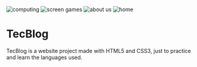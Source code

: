 ![computing](https://user-images.githubusercontent.com/108363647/195197084-a09d0647-e3fd-4489-987a-1d0953fed79b.png)
![screen games](https://user-images.githubusercontent.com/108363647/195197116-cf24cc53-01f9-45bc-bbde-ed409cae35bb.png)
![about us](https://user-images.githubusercontent.com/108363647/195197131-c54272c5-b762-49aa-8ade-882957a63a89.png)
![home](https://user-images.githubusercontent.com/108363647/195196586-dfd0abdb-d8f3-43fc-ad21-43d1e7230d90.png)
# TecBlog
TecBlog is a website project made with HTML5 and CSS3, just to practice and learn the languages ​​used.
